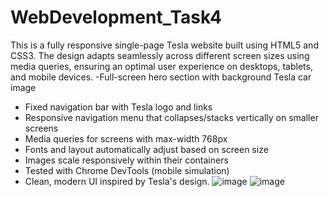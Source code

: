 # WebDevelopment_Task4
This is a fully responsive single-page Tesla website built using HTML5 and CSS3. The design adapts seamlessly across different screen sizes using media queries, ensuring an optimal user experience on desktops, tablets, and mobile devices.
-Full-screen hero section with background Tesla car image
- Fixed navigation bar with Tesla logo and links
- Responsive navigation menu that collapses/stacks vertically on smaller screens
- Media queries for screens with max-width 768px
- Fonts and layout automatically adjust based on screen size
- Images scale responsively within their containers
- Tested with Chrome DevTools (mobile simulation)
- Clean, modern UI inspired by Tesla's design.
  ![image](https://github.com/user-attachments/assets/dc332298-9e44-49da-980e-8566c41e6445)
![image](https://github.com/user-attachments/assets/bcde20a8-f1a2-4c9d-a412-64045fd16851)
